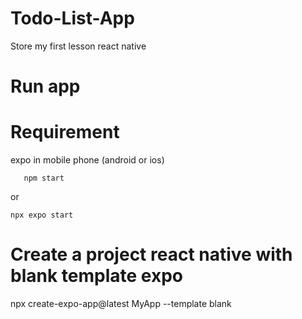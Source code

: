 # Todo-List-App
Store my first lesson react native
# Run app
# Requirement
expo in mobile phone (android or ios)
```base
   npm start
```
 or
 ```
npx expo start
```
# Create a project react native with blank template expo
npx create-expo-app@latest MyApp --template blank
